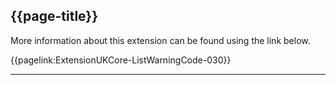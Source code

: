 ## {{page-title}}

More information about this extension can be found using the link below.

{{pagelink:ExtensionUKCore-ListWarningCode-030}}


---